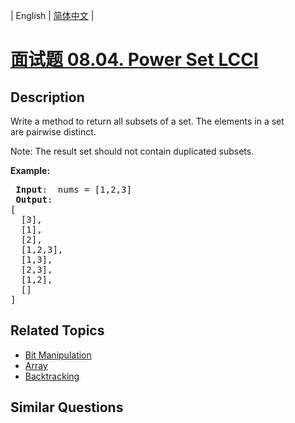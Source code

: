 
| English | [简体中文](README.md) |

# [面试题 08.04. Power Set LCCI](https://leetcode-cn.com/problems/power-set-lcci/)

## Description

<p>Write a method to return all subsets of a set. The elements in a set are&nbsp;pairwise distinct.</p>

<p>Note: The result set should not contain duplicated subsets.</p>

<p><strong>Example:</strong></p>

<pre>
<strong> Input</strong>:  nums = [1,2,3]
<strong> Output</strong>: 
[
  [3],
&nbsp; [1],
&nbsp; [2],
&nbsp; [1,2,3],
&nbsp; [1,3],
&nbsp; [2,3],
&nbsp; [1,2],
&nbsp; []
]
</pre>


## Related Topics

- [Bit Manipulation](https://leetcode-cn.com/tag/bit-manipulation)
- [Array](https://leetcode-cn.com/tag/array)
- [Backtracking](https://leetcode-cn.com/tag/backtracking)

## Similar Questions


